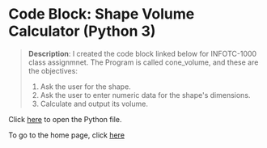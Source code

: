 # Code Block: Shape Volume Calculator (Python 3)

>**Description**: I created the code block linked below for INFOTC-1000 class assignmnet. The Program is called cone_volume, and these are the objectives:
>1. Ask the user for the shape.
>2. Ask the user to enter numeric data for the shape's dimensions.
>3. Calculate and output its volume.

Click [here](https://github.com/kevinkee99/Kevo-Repository/blob/2c2eefd802ce7ba262dbab4177cf7aac7c8d79d9/cone_volume.py) to open the Python file.

To go to the home page, click [here](https://github.com/kevinkee99/Kevo-Repository/blob/2c2eefd802ce7ba262dbab4177cf7aac7c8d79d9/README.md)
